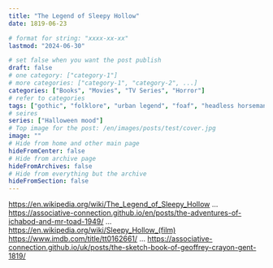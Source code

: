 ```yaml
---
title: "The Legend of Sleepy Hollow"
date: 1819-06-23

# format for string: "xxxx-xx-xx"
lastmod: "2024-06-30"

# set false when you want the post publish
draft: false
# one category: ["category-1"]
# more categories: ["category-1", "category-2", ...]
categories: ["Books", "Movies", "TV Series", "Horror"]
# refer to categories
tags: ["gothic", "folklore", "urban legend", "foaf", "headless horseman", "ichabod crane", "washington irving"]
# seires
series: ["Halloween mood"]
# Top image for the post: /en/images/posts/test/cover.jpg
image: ""
# Hide from home and other main page
hideFromCenter: false
# Hide from archive page
hideFromArchives: false
# Hide from everything but the archive
hideFromSection: false
---
```

https://en.wikipedia.org/wiki/The_Legend_of_Sleepy_Hollow
...
https://associative-connection.github.io/en/posts/the-adventures-of-ichabod-and-mr-toad-1949/
...
https://en.wikipedia.org/wiki/Sleepy_Hollow_(film)
https://www.imdb.com/title/tt0162661/
...
https://associative-connection.github.io/uk/posts/the-sketch-book-of-geoffrey-crayon-gent-1819/
<!--more-->